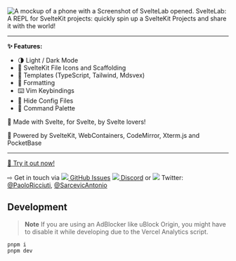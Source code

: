 <img crossorigin="anonymous" src="https://i.imgur.com/GCSowrb.png" alt="A mockup of a phone with a Screenshot of SvelteLab opened. SvelteLab: A REPL for SvelteKit projects: quickly spin up a SvelteKit Projects and share it with the world!">

---

**✨ Features:**

- 🌗 Light / Dark Mode
- 📄 SvelteKit File Icons and Scaffolding
- 📒 Templates (TypeScript, Tailwind, Mdsvex)
- 🧹 Formatting
- ⌨️ Vim Keybindings
- 👻 Hide Config Files
- 🎨 Command Palette

🧡 Made with Svelte, for Svelte, by Svelte lovers!

🔌 Powered by SvelteKit, WebContainers, CodeMirror, Xterm.js and PocketBase

---

[🧪 Try it out now!](https://sveltelab.vercel.app/)

⇨ Get in touch via [![](https://api.iconify.design/material-symbols:error-circle-rounded.svg?color=%23ff531a) GitHub Issues](/issues/new) [![](https://api.iconify.design/simple-icons:discord.svg?color=%23ff531a) Discord](https://discord.gg/FbnT6wujQx) or ![](https://api.iconify.design/simple-icons:twitter.svg?color=%23ff531a) Twitter: [@PaoloRicciuti](https://twitter.com/PaoloRicciuti), [@SarcevicAntonio](https://twitter.com/SarcevicAntonio)

## Development

> **Note**
> If you are using an AdBlocker like uBlock Origin, you might have to disable it while developing due to the Vercel Analytics script.

```
pnpm i
pnpm dev
```
